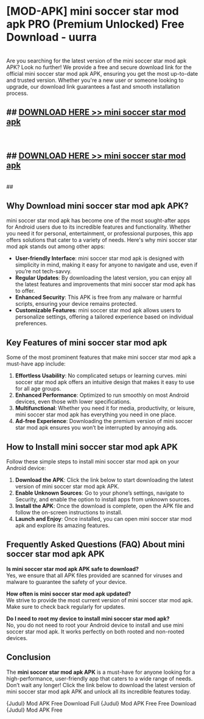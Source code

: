 # [MOD-APK] mini soccer star mod apk PRO (Premium Unlocked) Free Download - uurra <br>
<br>
Are you searching for the latest version of the mini soccer star mod apk APK? Look no further! We provide a free and secure download link for the official mini soccer star mod apk APK, ensuring you get the most up-to-date and trusted version. Whether you're a new user or someone looking to upgrade, our download link guarantees a fast and smooth installation process.


## ##  [DOWNLOAD HERE >> mini soccer star mod apk](http://freeplayer.one?title=mini_soccer_star_mod_apk&ref=M3)
  <br>

##  ## [DOWNLOAD HERE >> mini soccer star mod apk](http://freeplayer.one?title=mini_soccer_star_mod_apk&ref=M3)
  <br>
  ##



## Why Download mini soccer star mod apk APK?

mini soccer star mod apk has become one of the most sought-after apps for Android users due to its incredible features and functionality. Whether you need it for personal, entertainment, or professional purposes, this app offers solutions that cater to a variety of needs. Here's why mini soccer star mod apk stands out among other apps:

- **User-friendly Interface**: mini soccer star mod apk is designed with simplicity in mind, making it easy for anyone to navigate and use, even if you’re not tech-savvy.
- **Regular Updates**: By downloading the latest version, you can enjoy all the latest features and improvements that mini soccer star mod apk has to offer.
- **Enhanced Security**: This APK is free from any malware or harmful scripts, ensuring your device remains protected.
- **Customizable Features**: mini soccer star mod apk allows users to personalize settings, offering a tailored experience based on individual preferences.

## Key Features of mini soccer star mod apk

Some of the most prominent features that make mini soccer star mod apk a must-have app include:

1. **Effortless Usability**: No complicated setups or learning curves. mini soccer star mod apk offers an intuitive design that makes it easy to use for all age groups.
2. **Enhanced Performance**: Optimized to run smoothly on most Android devices, even those with lower specifications.
3. **Multifunctional**: Whether you need it for media, productivity, or leisure, mini soccer star mod apk has everything you need in one place.
4. **Ad-free Experience**: Downloading the premium version of mini soccer star mod apk ensures you won’t be interrupted by annoying ads.

## How to Install mini soccer star mod apk APK

Follow these simple steps to install mini soccer star mod apk on your Android device:

1. **Download the APK**: Click the link below to start downloading the latest version of mini soccer star mod apk APK.
2. **Enable Unknown Sources**: Go to your phone’s settings, navigate to Security, and enable the option to install apps from unknown sources.
3. **Install the APK**: Once the download is complete, open the APK file and follow the on-screen instructions to install.
4. **Launch and Enjoy**: Once installed, you can open mini soccer star mod apk and explore its amazing features.

## Frequently Asked Questions (FAQ) About mini soccer star mod apk APK

**Is mini soccer star mod apk APK safe to download?**  
Yes, we ensure that all APK files provided are scanned for viruses and malware to guarantee the safety of your device.

**How often is mini soccer star mod apk updated?**  
We strive to provide the most current version of mini soccer star mod apk. Make sure to check back regularly for updates.

**Do I need to root my device to install mini soccer star mod apk?**  
No, you do not need to root your Android device to install and use mini soccer star mod apk. It works perfectly on both rooted and non-rooted devices.

## Conclusion

The **mini soccer star mod apk APK** is a must-have for anyone looking for a high-performance, user-friendly app that caters to a wide range of needs. Don’t wait any longer! Click the link below to download the latest version of mini soccer star mod apk APK and unlock all its incredible features today.

{Judul} Mod APK Free
Download Full {Judul} Mod APK Free
Free Download {Judul} Mod APK Free

